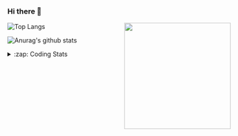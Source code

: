 ### Hi there 👋

<!--
**tao8687/tao8687** is a ✨ _special_ ✨ repository because its `README.md` (this file) appears on your GitHub profile.

Here are some ideas to get you started:

- 🔭 I’m currently working on ...
- 🌱 I’m currently learning ...
- 👯 I’m looking to collaborate on ...
- 🤔 I’m looking for help with ...
- 💬 Ask me about ...
- 📫 How to reach me: ...
- 😄 Pronouns: ...
- ⚡ Fun fact: ...
-->

<img align='right' src="https://media.giphy.com/media/M9gbBd9nbDrOTu1Mqx/giphy.gif" width="240">

  
![Top Langs](https://github-readme-stats.vercel.app/api/top-langs/?username=tao8687&layout=compact&title_color=23238E&text_color=A67D3D)

![Anurag's github stats](https://github-readme-stats.vercel.app/api?username=tao8687&show_icons=true&&text_color=A67D3D&title_color=23238E&show_icons=false&count_private=true&hide=stars)

<details>
  <summary>:zap: Coding Stats</summary>
  <br>
    
<!--START_SECTION:waka-->

```text
From: 06 October 2022 - To: 13 October 2022

C++               17 hrs 27 mins  ████████░░░░░░░░░░░░░░░░░   31.75 %
C                 15 hrs 56 mins  ███████▒░░░░░░░░░░░░░░░░░   28.97 %
Python            11 hrs 12 mins  █████░░░░░░░░░░░░░░░░░░░░   20.39 %
Other             3 hrs 38 mins   █▓░░░░░░░░░░░░░░░░░░░░░░░   06.63 %
```

<!--END_SECTION:waka-->
</details>
